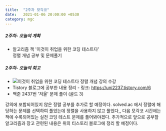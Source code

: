 ```yaml
---
title:  "2주차 모각코"
date:   2021-01-06 20:00:00 +0530
category: mgc
---
```



##### 2주차- 오늘의 계획
  - 알고리즘 책 '이것이 취업을 위한 코딩 테스트다'   
    정렬 개념 공부 및 문제풀기
  


##### 2주차- 오늘의 회고
  
  - ![이것이 취업을 위한 코딩 테스트다](https://www.youtube.com/watch?v=KGyK-pNvWos&t=1683s) 정렬 개념 강의 수강
  - Tistory 블로그에 공부한 내용 정리 - 링크: https://uni2237.tistory.com/6
  - 백준 2437번 '저울' 문제 풀이 (골드 3)
  
  강의에 포함되어있지 않은 정렬 공부를 추가로 할 예정이다.
  solved.ac 에서 정렬에 해당하는 문제를 선택하여 풀었는데 정렬을 사용하지 않고 풀었다,,
  다음 모각코 시간에는 책에 수록되어있는 실전 코딩 테스트 문제를 풀어봐야겠다.
  추가적으로 앞으로 공부할 알고리즘과 장고 관련된 내용은 위의 티스토리 블로그에 정리 할 예정이다.
  

  
